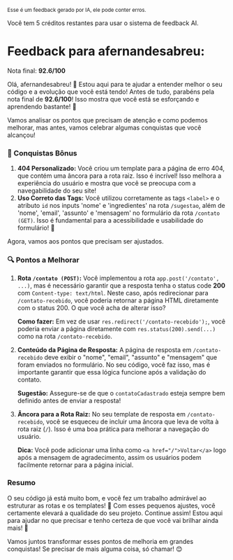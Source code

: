 <sup>Esse é um feedback gerado por IA, ele pode conter erros.</sup>

Você tem 5 créditos restantes para usar o sistema de feedback AI.

# Feedback para afernandesabreu:

Nota final: **92.6/100**

Olá, afernandesabreu! 🌟 Estou aqui para te ajudar a entender melhor o seu código e a evolução que você está tendo! Antes de tudo, parabéns pela nota final de **92.6/100**! Isso mostra que você está se esforçando e aprendendo bastante! 🎉

Vamos analisar os pontos que precisam de atenção e como podemos melhorar, mas antes, vamos celebrar algumas conquistas que você alcançou!

### 🎉 Conquistas Bônus
1. **404 Personalizado:** Você criou um template para a página de erro 404, que contém uma âncora para a rota raiz. Isso é incrível! Isso melhora a experiência do usuário e mostra que você se preocupa com a navegabilidade do seu site!
2. **Uso Correto das Tags:** Você utilizou corretamente as tags `<label>` e o atributo `id` nos inputs 'nome' e 'ingredientes' na rota `/sugestao`, além de 'nome', 'email', 'assunto' e 'mensagem' no formulário da rota `/contato (GET)`. Isso é fundamental para a acessibilidade e usabilidade do formulário! 👏

Agora, vamos aos pontos que precisam ser ajustados. 

### 🔍 Pontos a Melhorar

1. **Rota `/contato (POST)`:** Você implementou a rota `app.post('/contato', ...)`, mas é necessário garantir que a resposta tenha o status code **200** com `Content-type: text/html`. Neste caso, após redirecionar para `/contato-recebido`, você poderia retornar a página HTML diretamente com o status 200. O que você acha de alterar isso?

   **Como fazer:** Em vez de usar `res.redirect('/contato-recebido');`, você poderia enviar a página diretamente com `res.status(200).send(...)` como na rota `/contato-recebido`.

2. **Conteúdo da Página de Resposta:** A página de resposta em `/contato-recebido` deve exibir o "nome", "email", "assunto" e "mensagem" que foram enviados no formulário. No seu código, você faz isso, mas é importante garantir que essa lógica funcione após a validação do contato. 

   **Sugestão:** Assegure-se de que o `contatoCadastrado` esteja sempre bem definido antes de enviar a resposta!

3. **Âncora para a Rota Raiz:** No seu template de resposta em `/contato-recebido`, você se esqueceu de incluir uma âncora que leva de volta à rota raiz (`/`). Isso é uma boa prática para melhorar a navegação do usuário.

   **Dica:** Você pode adicionar uma linha como `<a href="/">Voltar</a>` logo após a mensagem de agradecimento, assim os usuários podem facilmente retornar para a página inicial.

### Resumo
O seu código já está muito bom, e você fez um trabalho admirável ao estruturar as rotas e os templates! 🎈 Com esses pequenos ajustes, você certamente elevará a qualidade do seu projeto. Continue assim! Estou aqui para ajudar no que precisar e tenho certeza de que você vai brilhar ainda mais! 🚀

Vamos juntos transformar esses pontos de melhoria em grandes conquistas! Se precisar de mais alguma coisa, só chamar! 😊